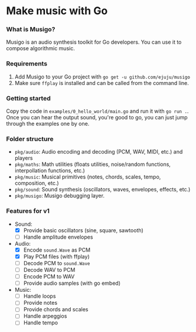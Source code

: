# Make music with Go

### What is Musigo?

Musigo is an audio synthesis toolkit for Go developers. 
You can use it to compose algorithmic music.

### Requirements

1. Add Musigo to your Go project with `go get -u github.com/ejuju/musigo`
1. Make sure `ffplay` is installed and can be called from the command line.

### Getting started

Copy the code in `examples/0_hello_world/main.go` and run it with `go run .`.
Once you can hear the output sound, you're good to go, you can just jump through the examples one by one.

### Folder structure

- `pkg/audio`: Audio encoding and decoding (PCM, WAV, MIDI, etc.) and players
- `pkg/maths`: Math utilities (floats utilities, noise/random functions, interpollation functions, etc.)
- `pkg/music`: Musical primitives (notes, chords, scales, tempo, composition, etc.)
- `pkg/sound`: Sound synthesis (oscillators, waves, envelopes, effects, etc.)
- `pkg/musigo`: Musigo debugging layer.

### Features for v1

- Sound:
    - [x] Provide basic oscillators (sine, square, sawtooth)
    - [ ] Handle amplitude envelopes
- Audio:
    - [x] Encode `sound.Wave` as PCM
    - [x] Play PCM files (with ffplay)
    - [ ] Decode PCM to `sound.Wave`
    - [ ] Decode WAV to PCM
    - [ ] Encode PCM to WAV
    - [ ] Provide audio samples (with go embed)
- Music:
    - [ ] Handle loops
    - [ ] Provide notes
    - [ ] Provide chords and scales
    - [ ] Handle arpeggios
    - [ ] Handle tempo